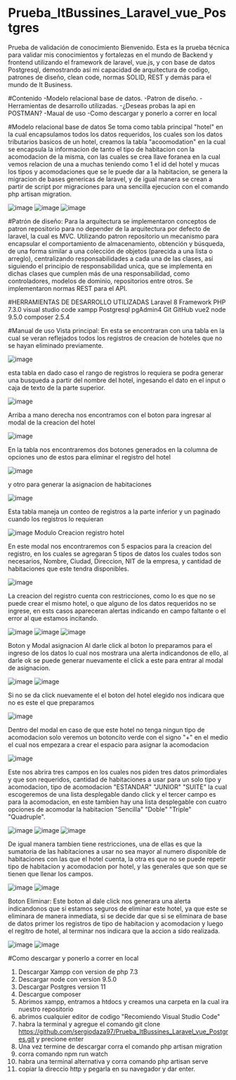 # Prueba_ItBussines_Laravel_vue_Postgres
Prueba de validación de conocimiento
Bienvenido. 
Esta es la prueba técnica para validar mis conocimientos y fortalezas en el mundo de Backend y frontend utilizando el framework de laravel, vue.js, y con base de datos Postgresql, demostrando así mi capacidad de arquitectura de codigo, patrones de diseño, clean code, normas SOLID, REST y demás para el mundo de It Business.

#Contenido
-Modelo relacional base de datos.
-Patron de diseño.
-Herramientas de desarrollo utilizadas.
-¿Deseas probas la api en POSTMAN?
-Maual de uso
-Como descargar y ponerlo a correr en local

#Modelo relacional base de datos
Se toma como tabla principal "hotel" en la cual encapsulamos todos los datos requeridos, los cuales son los datos tributarios basicos de un hotel, creamos la tabla "acoomodation" en la cual se encapsula la informacion de tanto el tipo de habitacion con la acomodacion de la misma, con las cuales se crea llave foranea en la cual vemos relacion de una a muchas teniendo como 1 el id del hotel y mucas los tipos y acomodaciones que se le puede dar a la habitacion, se genera la migracion de bases genericas de laravel, y de igual manera se crean a partir de script por migraciones para una sencilla ejecucion con el comando php artisan migration.

![image](https://user-images.githubusercontent.com/79348915/223677687-696cbb77-0d61-4b16-a011-bc31a1d099f3.png)
![image](https://user-images.githubusercontent.com/79348915/223677999-43cb2a0f-ab53-48ec-b4cf-ee59cf01b586.png)
![image](https://user-images.githubusercontent.com/79348915/223678094-d3aa2f05-5749-42c0-81c8-4b8e4a5f975d.png)


#Patrón de diseño:
Para la arquitectura se implementaron conceptos de patron repositorio para no depender de la arquitectura por defecto de laravel, la cual es MVC. Utilizando patron repositorio un mecanismo para encapsular el comportamiento de almacenamiento, obtención y búsqueda, de una forma similar a una colección de objetos (parecida a una lista o arreglo), centralizando responsabilidades a cada una de las clases, así siguiendo el principio de responsabilidad unica, que se implementa en dichas clases que cumplen más de una responsabilidad, como controladores, modelos de dominio, repositorios entre otros. Se implementaron normas REST para el API.

#HERRAMIENTAS DE DESARROLLO UTILIZADAS
Laravel 8 Framework 
PHP 7.3.0
visual studio code
xampp
Postgresql pgAdmin4
Git
GitHub
vue2
node 9.5.0
composer 2.5.4

#Manual de uso 
Vista principal: 
En esta se encontraran con una tabla en la cual se veran reflejados todos los registros de creacion de hoteles que no se hayan eliminado previamente.

![image](https://user-images.githubusercontent.com/79348915/223685641-0393f33d-5c1a-481b-b676-1647e2dd6fe9.png)

esta tabla en dado caso el rango de registros lo requiera se podra generar una busqueda a partir del nombre del hotel, ingesando el dato en el input o caja de texto de la parte superior.

![image](https://user-images.githubusercontent.com/79348915/223686086-69fefba2-db7c-4511-8887-dd6afb919f38.png)

Arriba a mano derecha nos encontramos con el boton para ingresar al modal de la creacion del hotel 

![image](https://user-images.githubusercontent.com/79348915/223686290-8dde8f00-a026-4cff-b06b-4ca7a7d409f0.png)

En la tabla nos encontraremos dos botones generados en la columna de opciones uno de estos para eliminar el registro del hotel

![image](https://user-images.githubusercontent.com/79348915/223686416-937a38f9-bc19-46fa-a0c0-5c50b48cec1a.png)

y otro para generar la asignacion de habitaciones

![image](https://user-images.githubusercontent.com/79348915/223686501-7001ff78-954f-483d-a8fd-386c68670f96.png)

Esta tabla maneja un conteo de registros a la parte inferior y un paginado cuando los registros lo requieran

![image](https://user-images.githubusercontent.com/79348915/223686593-15fafab4-22b6-4e2d-b3a4-714ffbaf93ae.png)
Modulo Creacion registro hotel

En este modal nos encontraremos con 5 espacios para la creacion del registro, en los cuales se agregaran 5 tipos de datos los cuales todos son necesarios, Nombre, Ciudad, Direccion, NIT de la empresa, y cantidad de habitaciones que este tendra disponibles.

![image](https://user-images.githubusercontent.com/79348915/223686736-da8e47f4-e726-4f77-8f06-9c748ae1b328.png)

La creacion del registro cuenta con restricciones, como lo es que no se puede crear el mismo hotel, o que alguno de los datos requeridos no se ingrese, en ests casos apareceran alertas indicando en campo faltante o el error al que estamos incitando.

![image](https://user-images.githubusercontent.com/79348915/223686879-7161efea-05f4-49e5-a2e9-8fc3ad0fdf47.png)
![image](https://user-images.githubusercontent.com/79348915/223687140-e68c5ab1-2f00-4da1-90a7-8738e6ff7ed3.png)
![image](https://user-images.githubusercontent.com/79348915/223687367-fa590c34-47d4-46bf-a531-5eacb0e43c97.png)

Boton y Modal asignacion
Al darle click al boton lo preparamos para el ingreso de los datos lo cual nos mostrara una alerta indicandonos de ello, al darle ok se puede generar nuevamente el click a este para entrar al modal de asignacion.

![image](https://user-images.githubusercontent.com/79348915/223687474-faa9fd2a-7d70-4716-9ee5-dbbbf7c25e31.png)
![image](https://user-images.githubusercontent.com/79348915/223687557-35d6eac4-3b64-4390-bb92-2dc1692cafbf.png)

Si no se da click nuevamente el el boton del hotel elegido nos indicara que no es este el que preparamos

![image](https://user-images.githubusercontent.com/79348915/223687823-6538bb92-c06b-4c4e-ae09-cef8448961c7.png)

Dentro del modal en caso de que este hotel no tenga ningun tipo de acomodacion solo veremos un botoncito verde con el signo "+" en el medio el cual nos empezara a crear el espacio para asignar la acomodacion

![image](https://user-images.githubusercontent.com/79348915/223687999-47a0476b-8a4e-4ae9-9c73-c2e8b558ac58.png)

Este nos abrira tres campos en los cuales nos piden tres datos primordiales y que son requeridos, cantidad de habitaciones a usar para un solo tipo y acomodacion, tipo de acomodacion "ESTANDAR" "JUNIOR" "SUITE" la cual escogeremos de una lista desplegable dando click y el tercer campo es para la acomodacion, en este tambien hay una lista desplegable con cuatro opciones de acomodar la habitacion "Sencilla" "Doble" "Triple" "Quadruple".

![image](https://user-images.githubusercontent.com/79348915/223688117-dcb01c3b-d879-43fe-8844-6db57e1022a7.png)
![image](https://user-images.githubusercontent.com/79348915/223688186-d9c426b2-3487-43e3-944c-b07d45123ec3.png)
![image](https://user-images.githubusercontent.com/79348915/223688240-352e9c81-3a63-4819-b17b-59a1fa77604f.png)

De igual manera tambien tiene restricciones, una de ellas es que la sumatoria de las habitaciones a usar no sea mayor al numero disponible de habitaciones con las que el hotel cuenta, la otra es que no se puede repetir tipo de habitacion y acomodacion por hotel, y las generales que son que se tienen que llenar los campos.

![image](https://user-images.githubusercontent.com/79348915/223688474-5c8e9cb2-667e-4b8f-b657-129af3aab351.png)
![image](https://user-images.githubusercontent.com/79348915/223688916-70f572c6-7a34-4611-83da-0840610551d5.png)

Boton Eliminar:
Este boton al dale click nos generara una alerta indicandonos que si estamos seguros de eliminar este hotel, ya que este se eliminara de manera inmediata, si se decide dar que si se eliminara de base de datos primer los registros de tipo de habitacion y acomodacion y luego el regitro de hotel, al terminar nos indicara que la accion a sido realizada.

![image](https://user-images.githubusercontent.com/79348915/223689027-87d128be-93e8-4dd5-a376-25bf0d07f210.png)
![image](https://user-images.githubusercontent.com/79348915/223689087-b26b2220-ccaf-43fc-bd79-73ead1a62742.png)

#Como descargar y ponerlo a correr en local
  1. Descargar Xampp con version de php 7.3
  2. Descargar node con version 9.5.0
  3. Descargar Postgres version 11
  4. Descargue composer
  5. Abrimos xampp, entramos a htdocs y creamos una carpeta en la cual ira nuestro repositorio
  6. abrimos cualquier editor de codigo "Recomiendo Visual Studio Code" 
  7. habra la terminal y agregue el comando git clone https://github.com/sergiodaza97/Prueba_ItBussines_Laravel_vue_Postgres.git y precione enter
  8. Una vez termine de descargar corra el comando php artisan migration
  9. corra comando npm run watch
  10. habra una terminal alternativa y corra comando php artisan serve
  11. copiar la direccio http y pegarla en su navegador y dar enter.
  
